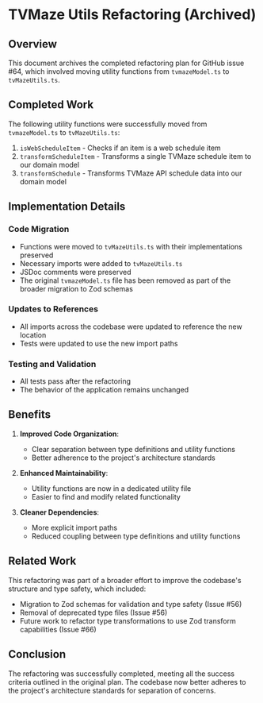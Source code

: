 # TVMaze Utils Refactoring (Archived)

## Overview

This document archives the completed refactoring plan for GitHub issue #64, which involved moving utility functions from `tvmazeModel.ts` to `tvMazeUtils.ts`.

## Completed Work

The following utility functions were successfully moved from `tvmazeModel.ts` to `tvMazeUtils.ts`:

1. `isWebScheduleItem` - Checks if an item is a web schedule item
2. `transformScheduleItem` - Transforms a single TVMaze schedule item to our domain model
3. `transformSchedule` - Transforms TVMaze API schedule data into our domain model

## Implementation Details

### Code Migration

- Functions were moved to `tvMazeUtils.ts` with their implementations preserved
- Necessary imports were added to `tvMazeUtils.ts`
- JSDoc comments were preserved
- The original `tvmazeModel.ts` file has been removed as part of the broader migration to Zod schemas

### Updates to References

- All imports across the codebase were updated to reference the new location
- Tests were updated to use the new import paths

### Testing and Validation

- All tests pass after the refactoring
- The behavior of the application remains unchanged

## Benefits

1. **Improved Code Organization**:
   - Clear separation between type definitions and utility functions
   - Better adherence to the project's architecture standards

2. **Enhanced Maintainability**:
   - Utility functions are now in a dedicated utility file
   - Easier to find and modify related functionality

3. **Cleaner Dependencies**:
   - More explicit import paths
   - Reduced coupling between type definitions and utility functions

## Related Work

This refactoring was part of a broader effort to improve the codebase's structure and type safety, which included:

- Migration to Zod schemas for validation and type safety (Issue #56)
- Removal of deprecated type files (Issue #56)
- Future work to refactor type transformations to use Zod transform capabilities (Issue #66)

## Conclusion

The refactoring was successfully completed, meeting all the success criteria outlined in the original plan. The codebase now better adheres to the project's architecture standards for separation of concerns.
